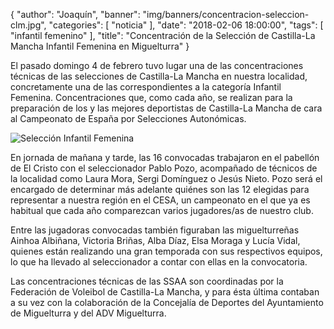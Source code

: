 {
"author": "Joaquín",
  "banner": "img/banners/concentracion-seleccion-clm.jpg",
  "categories": [
    "noticia"
  ],
  "date": "2018-02-06 18:00:00",
  "tags": [
  "infantil femenino"
  ],
  "title": "Concentración de la Selección de Castilla-La Mancha Infantil Femenina en Miguelturra"
}

El pasado domingo 4 de febrero tuvo lugar una de las concentraciones
técnicas de las selecciones de Castilla-La Mancha en nuestra
localidad, concretamente una de las correspondientes a la categoría
Infantil Femenina. Concentraciones que, como cada año, se realizan
para la preparación de los y las mejores deportistas de Castilla-La
Mancha de cara al Campeonato de España por Selecciones Autonómicas.

![Selección Infantil Femenina](../../../../../img/banners/concentracion-seleccion-clm.jpg)

En jornada de mañana y tarde, las 16 convocadas trabajaron en el
pabellón de El Cristo con el seleccionador Pablo Pozo, acompañado de
técnicos de la localidad como Laura Mora, Sergi Domínguez o Jesús
Nieto. Pozo será el encargado de determinar más adelante quiénes son
las 12 elegidas para representar a nuestra región en el CESA, un
campeonato en el que ya es habitual que cada año comparezcan varios
jugadores/as de nuestro club.

Entre las jugadoras convocadas también figuraban las miguelturreñas
Ainhoa Albiñana, Victoria Briñas, Alba Díaz, Elsa Moraga y Lucía
Vidal, quienes están realizando una gran temporada con sus respectivos
equipos, lo que ha llevado al seleccionador a contar con ellas en la
convocatoria.

Las concentraciones técnicas de las SSAA son coordinadas por la
Federación de Voleibol de Castilla-La Mancha, y para ésta última
contaban a su vez con la colaboración de la Concejalía de Deportes del
Ayuntamiento de Miguelturra y del ADV Miguelturra.
